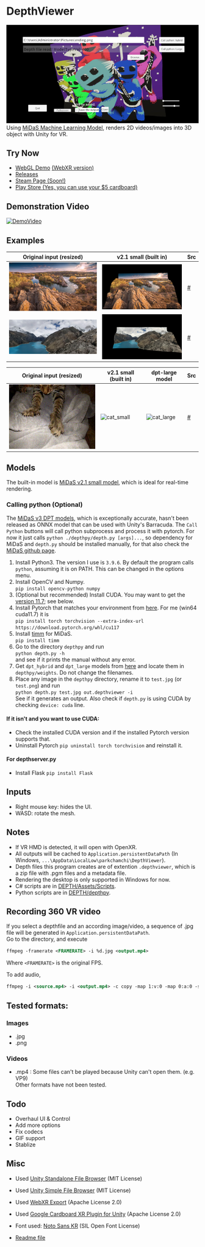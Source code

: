 # DepthViewer
![vvvvvv3d](./examples/vvvvvv3d.jpg) \
Using [MiDaS Machine Learning Model](https://github.com/isl-org/MiDaS), renders 2D videos/images into 3D object with Unity for VR.

## Try Now
- [WebGL Demo](https://parkchamchi.github.io/DepthViewer/) [(WebXR version)](https://parkchamchi.github.io/DepthViewer/vr_version/)
- [Releases](https://github.com/parkchamchi/DepthViewer/releases)
- [Steam Page (Soon!)](https://store.steampowered.com/app/2218510/DepthViewer/)
- [Play Store (Yes, you can use your $5 cardboard)](https://play.google.com/store/apps/details?id=com.parkchamchi.DepthViewer)

## Demonstration Video
[![DemoVideo](https://img.youtube.com/vi/3ZDIcntVvQM/0.jpg)](https://www.youtube.com/watch?v=3ZDIcntVvQM)

## Examples

| Original input (resized) | v2.1 small (built in) | Src |
| --- | --- | --- |
| ![landscape_orig](./examples/landscape_orig.jpg) | ![landscape_small](./examples/landscape_100.jpg) | [#](https://commons.wikimedia.org/wiki/File:%D0%9F%D0%B0%D0%BD%D0%BE%D1%80%D0%B0%D0%BC%D0%B0_%D0%86%D0%BD%D1%82%D0%B5%D0%B3%D1%80%D0%B0%D0%BB%D1%83.jpg) |
| ![mounts_orig](./examples/mounts_orig.jpg) | ![boat_small](./examples/mounts_100.jpg) | [#](https://pixnio.com/media/lake-dark-blue-glacier-mountain-peak-landscape) |

| Original input (resized) | v2.1 small (built in) | dpt-large model | Src |
| --- | --- | --- | --- |
| ![cat_orig](./examples/cat_orig.gif) | ![cat_small](./examples/cat_100.gif) | ![cat_large](./examples/cat_400.gif) | [#](https://commons.wikimedia.org/wiki/File:Cat_kneading_blanket.gk.webm) |

## Models
The built-in model is [MiDaS v2.1 small model](https://github.com/isl-org/MiDaS/releases/tag/v2_1), which is ideal for real-time rendering.

### Calling python (Optional)
The [MiDaS v3 DPT models](https://github.com/isl-org/MiDaS), which is exceptionally accurate, hasn't been released as ONNX model that can be used with Unity's Barracuda.
The `Call Python` buttons will call python subprocess and process it with pytorch. 
For now it just calls `python ./depthpy/depth.py [args]...`, so dependency for MiDaS and `depth.py` should be installed manually, for that also check the [MiDaS github page](https://github.com/isl-org/MiDaS). 

1. Install Python3. The version I use is `3.9.6`. By default the program calls `python`, assuming it is on PATH. This can be changed in the options menu.
2. Install OpenCV and Numpy. <br>
`pip install opencv-python numpy`
3. (Optional but recommended) Install CUDA. You may want to get the [version 11.7](https://developer.nvidia.com/cuda-11-7-0-download-archive); see below.
4. Install Pytorch that matches your environment from [here](https://pytorch.org/get-started/locally/). For me (win64 cuda11.7) it is <br>
`pip install torch torchvision --extra-index-url https://download.pytorch.org/whl/cu117`
5. Install [timm](https://pypi.org/project/timm/) for MiDaS. <br>
`pip install timm`
6. Go to the directory `depthpy` and run <br>
`python depth.py -h` <br>
and see if it prints the manual without any error.
7. Get `dpt_hybrid` and `dpt_large` models from [here](https://github.com/isl-org/MiDaS#setup) and locate them in `depthpy/weights`. Do not change the filenames.
8. Place any image in the `depthpy` directory, rename it to `test.jpg` (or `test.png`) and run <br>
`python depth.py test.jpg out.depthviewer -i` <br>
See if it generates an output. Also check if `depth.py` is using CUDA by checking `device: cuda` line.

#### If it isn't and you want to use CUDA:
- Check the installed CUDA version and if the installed Pytorch version supports that.
- Uninstall Pytorch `pip uninstall torch torchvision` and reinstall it.

#### For depthserver.py
- Install Flask `pip install Flask`

## Inputs
- Right mouse key: hides the UI.
- WASD: rotate the mesh.

## Notes
- If VR HMD is detected, it will open with OpenXR.
- All outputs will be cached to `Application.persistentDataPath` (In Windows, `...\AppData\LocalLow\parkchamchi\DepthViewer`).
- Depth files this program creates are of extention `.depthviewer`, which is a zip file with .pgm files and a metadata file.
- Rendering the desktop is only supported in Windows for now.
- C# scripts are in [DEPTH/Assets/Scripts](DEPTH/Assets/Scripts).
- Python scripts are in [DEPTH/depthpy](DEPTH/depthpy).

## Recording 360 VR video
If you select a depthfile and an according image/video, a sequence of .jpg file will be generated in `Application.persistentDataPath`. \
Go to the directory, and execute
```xml
ffmpeg -framerate <FRAMERATE> -i %d.jpg <output.mp4>
```
Where `<FRAMERATE>` is the original FPS. 

To add audio,
```xml
ffmpeg -i <source.mp4> -i <output.mp4> -c copy -map 1:v:0 -map 0:a:0 -shortest <output_w_audio.mp4>
```

## Tested formats:
### Images
- .jpg
- .png

### Videos
- .mp4 : 
Some files can't be played because Unity can't open them. (e.g. VP9) \
Other formats have not been tested.

## Todo
- Overhaul UI & Control
- Add more options
- Fix codecs
- GIF support
- Stablize

## Misc
- Used [Unity Standalone File Browser](https://github.com/gkngkc/UnityStandaloneFileBrowser) (MIT License)
- Used [Unity Simple File Browser](https://github.com/yasirkula/UnitySimpleFileBrowser) (MIT License)
- Used [WebXR Export](https://github.com/De-Panther/unity-webxr-export) (Apache License 2.0)
- Used [Google Cardboard XR Plugin for Unity](https://github.com/googlevr/cardboard-xr-plugin) (Apache License 2.0)

- Font used: [Noto Sans KR](https://fonts.google.com/noto/specimen/Noto+Sans+KR) (SIL Open Font License)
- [Readme file](DEPTH/Assets/Assets/README.txt)